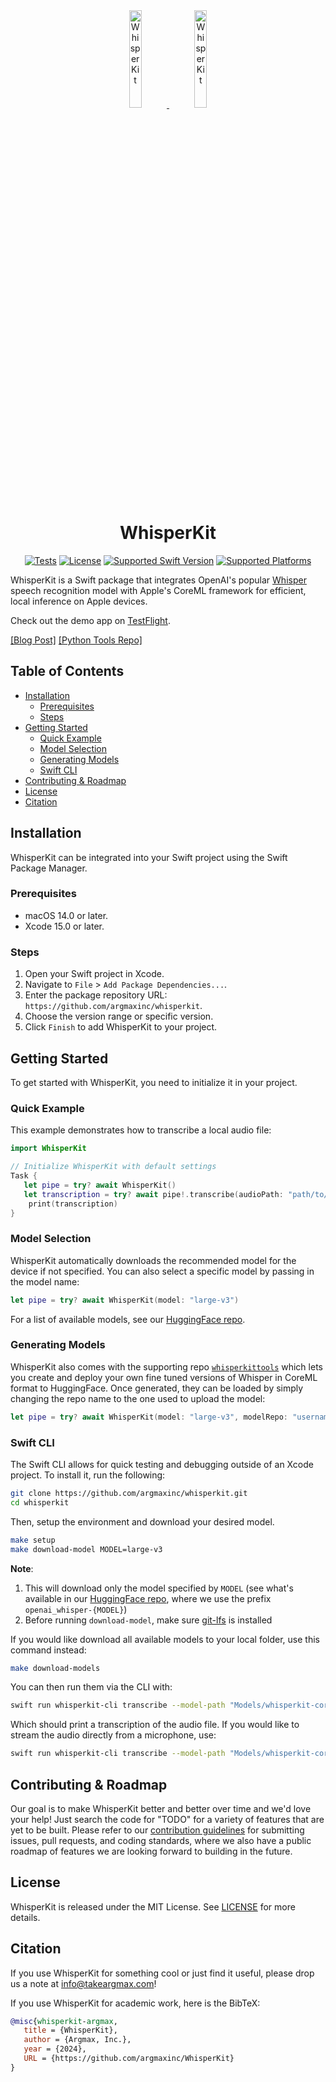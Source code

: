 
<div align="center">
  
<a href="https://github.com/argmaxinc/WhisperKit#gh-light-mode-only">
  <img src="https://github.com/argmaxinc/WhisperKit/assets/1981179/6ac3360b-2f5c-4392-a71a-05c5dda71093" alt="WhisperKit" width="20%" />
</a>

<a href="https://github.com/argmaxinc/WhisperKit#gh-dark-mode-only">
  <img src="https://github.com/argmaxinc/WhisperKit/assets/1981179/a682ce21-80e0-4a98-a99f-836663538a4f" alt="WhisperKit" width="20%" />
</a>

# WhisperKit

[![Tests](https://github.com/argmaxinc/whisperkit/actions/workflows/unit-tests.yml/badge.svg)](https://github.com/argmaxinc/whisperkit/actions/workflows/pre-release-tests.yml)
[![License](https://img.shields.io/github/license/argmaxinc/whisperkit?logo=github&logoColor=969da4&label=License&labelColor=353a41&color=32d058)](LICENSE.md)
[![Supported Swift Version](https://img.shields.io/endpoint?url=https%3A%2F%2Fswiftpackageindex.com%2Fapi%2Fpackages%2Fargmaxinc%2FWhisperKit%2Fbadge%3Ftype%3Dswift-versions&labelColor=353a41&color=32d058)](https://swiftpackageindex.com/argmaxinc/WhisperKit) [![Supported Platforms](https://img.shields.io/endpoint?url=https%3A%2F%2Fswiftpackageindex.com%2Fapi%2Fpackages%2Fargmaxinc%2FWhisperKit%2Fbadge%3Ftype%3Dplatforms&labelColor=353a41&color=32d058)](https://swiftpackageindex.com/argmaxinc/WhisperKit)

</div>

WhisperKit is a Swift package that integrates OpenAI's popular [Whisper](https://github.com/openai/whisper) speech recognition model with Apple's CoreML framework for efficient, local inference on Apple devices.

Check out the demo app on [TestFlight](https://testflight.apple.com/join/LPVOyJZW).

[[Blog Post]](https://www.takeargmax.com/blog/whisperkit) [[Python Tools Repo]](https://github.com/argmaxinc/whisperkittools)

## Table of Contents

- [Installation](#installation)
  - [Prerequisites](#prerequisites)
  - [Steps](#steps)
- [Getting Started](#getting-started)
  - [Quick Example](#quick-example)
  - [Model Selection](#model-selection)
  - [Generating Models](#generating-models)
  - [Swift CLI](#swift-cli)
- [Contributing \& Roadmap](#contributing--roadmap)
- [License](#license)
- [Citation](#citation)

## Installation

WhisperKit can be integrated into your Swift project using the Swift Package Manager.

### Prerequisites

- macOS 14.0 or later.
- Xcode 15.0 or later.

### Steps

1. Open your Swift project in Xcode.
2. Navigate to `File` > `Add Package Dependencies...`.
3. Enter the package repository URL: `https://github.com/argmaxinc/whisperkit`.
4. Choose the version range or specific version.
5. Click `Finish` to add WhisperKit to your project.

## Getting Started

To get started with WhisperKit, you need to initialize it in your project.

### Quick Example

This example demonstrates how to transcribe a local audio file:

```swift
import WhisperKit

// Initialize WhisperKit with default settings
Task {
   let pipe = try? await WhisperKit()
   let transcription = try? await pipe!.transcribe(audioPath: "path/to/your/audio.{wav,mp3,m4a,flac}")?.text
    print(transcription)
}
```

### Model Selection

WhisperKit automatically downloads the recommended model for the device if not specified. You can also select a specific model by passing in the model name:

```swift
let pipe = try? await WhisperKit(model: "large-v3")
```

For a list of available models, see our [HuggingFace repo](https://huggingface.co/argmaxinc/whisperkit-coreml).

### Generating Models

WhisperKit also comes with the supporting repo [`whisperkittools`](https://github.com/argmaxinc/whisperkittools) which lets you create and deploy your own fine tuned versions of Whisper in CoreML format to HuggingFace. Once generated, they can be loaded by simply changing the repo name to the one used to upload the model:

```swift
let pipe = try? await WhisperKit(model: "large-v3", modelRepo: "username/your-model-repo")
```

### Swift CLI

The Swift CLI allows for quick testing and debugging outside of an Xcode project. To install it, run the following:

```bash
git clone https://github.com/argmaxinc/whisperkit.git
cd whisperkit
```

Then, setup the environment and download your desired model.

```bash
make setup
make download-model MODEL=large-v3
```

**Note**:

1. This will download only the model specified by `MODEL` (see what's available in our [HuggingFace repo](https://huggingface.co/argmaxinc/whisperkit-coreml), where we use the prefix `openai_whisper-{MODEL}`)
2. Before running `download-model`, make sure [git-lfs](https://git-lfs.com) is installed

If you would like download all available models to your local folder, use this command instead:

```bash
make download-models
```

You can then run them via the CLI with:

```bash
swift run whisperkit-cli transcribe --model-path "Models/whisperkit-coreml/openai_whisper-large-v3" --audio-path "path/to/your/audio.{wav,mp3,m4a,flac}" 
```

Which should print a transcription of the audio file. If you would like to stream the audio directly from a microphone, use:

```bash
swift run whisperkit-cli transcribe --model-path "Models/whisperkit-coreml/openai_whisper-large-v3" --stream
```

## Contributing & Roadmap

Our goal is to make WhisperKit better and better over time and we'd love your help! Just search the code for "TODO" for a variety of features that are yet to be built. Please refer to our [contribution guidelines](CONTRIBUTING.md) for submitting issues, pull requests, and coding standards, where we also have a public roadmap of features we are looking forward to building in the future.

## License

WhisperKit is released under the MIT License. See [LICENSE](LICENSE) for more details.

## Citation

If you use WhisperKit for something cool or just find it useful, please drop us a note at [info@takeargmax.com](mailto:info@takeargmax.com)!

If you use WhisperKit for academic work, here is the BibTeX:

```bibtex
@misc{whisperkit-argmax,
   title = {WhisperKit},
   author = {Argmax, Inc.},
   year = {2024},
   URL = {https://github.com/argmaxinc/WhisperKit}
}
```
